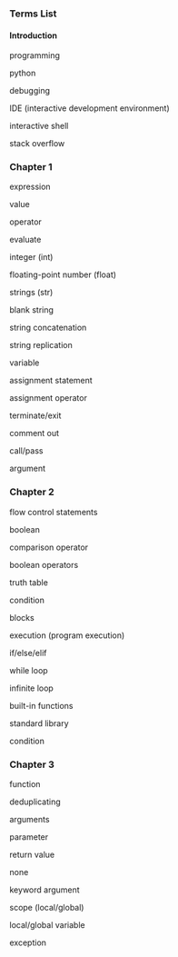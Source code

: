 ### Terms List

#### Introduction

programming

<!-- source code -->

<!-- if/else -->

python

debugging

<!-- strings -->

<!-- web scraping -->

<!-- interpreter -->

IDE (interactive development environment)

interactive shell

stack overflow

### Chapter 1

expression

value

operator

evaluate

<!-- precedence -->

<!-- data type -->

integer (int)

floating-point number (float)

strings (str)

blank string

string concatenation

string replication

variable

assignment statement

assignment operator

<!-- initialize -->

<!-- overwrite -->

<!-- file editor -->

terminate/exit

comment out

call/pass

argument

### Chapter 2

flow control statements

boolean

comparison operator

boolean operators

truth table

condition

blocks

execution (program execution)

if/else/elif

while loop

infinite loop

built-in functions

standard library

condition

### Chapter 3

function

deduplicating

arguments

parameter

return value

none

keyword argument

scope (local/global)

local/global variable

exception

<!-- ### Chapter 4

list

list value

comma delimited

index

slice

multiple assignment trick

method

modified in place

tuple

list reference

### Chapter 5

dictionary

key

value

key/value pair -->
